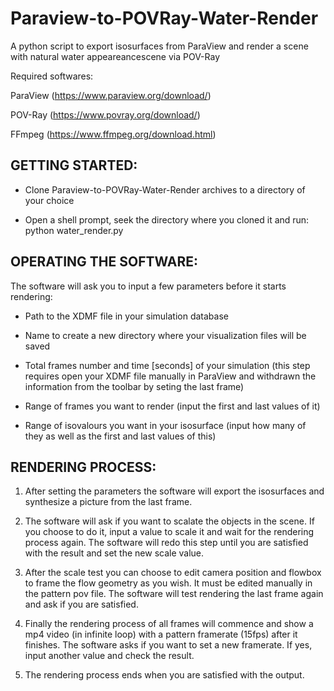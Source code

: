 # Paraview-to-POVRay-Water-Render
A python script to export isosurfaces from ParaView and render a scene with natural water appeareancescene via POV-Ray

Required softwares:

ParaView (https://www.paraview.org/download/)

POV-Ray (https://www.povray.org/download/)

FFmpeg (https://www.ffmpeg.org/download.html)

## GETTING STARTED:

- Clone Paraview-to-POVRay-Water-Render archives to a directory of your choice

- Open a shell prompt, seek the directory where you cloned it and run: python water_render.py

## OPERATING THE SOFTWARE:

The software will ask you to input a few parameters before it starts rendering:

- Path to the XDMF file in your simulation database

- Name to create a new directory where your visualization files will be saved

- Total frames number and time [seconds] of your simulation (this step requires open your XDMF file manually in ParaView and withdrawn the information from the toolbar by seting the last frame)

- Range of frames you want to render (input the first and last values of it)

- Range of isovalours you want in your isosurface (input how many of they as well as the first and last values of this)

## RENDERING PROCESS:

1. After setting the parameters the software will export the isosurfaces and synthesize a picture from the last frame.

2. The software will ask if you want to scalate the objects in the scene. If you choose to do it, input a value to scale it and wait for the rendering process again. The software will redo this step until you are satisfied with the result and set the new scale value.

3. After the scale test you can choose to edit camera position and flowbox to frame the flow geometry as you wish. It must be edited manually in the pattern pov file. The software will test rendering the last frame again and ask if you are satisfied.

4. Finally the rendering process of all frames will commence and show a mp4 video (in infinite loop) with a pattern framerate (15fps) after it finishes. The software asks if you want to set a new framerate. If yes, input another value and check the result. 

5. The rendering process ends when you are satisfied with the output.









